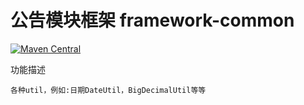 # 公告模块框架 framework-common
[![Maven Central](https://maven-badges.herokuapp.com/maven-central/com.github.fartherp/framework-common/badge.svg)](https://maven-badges.herokuapp.com/maven-central/com.github.fartherp/framework-common/)

功能描述

```
各种util，例如:日期DateUtil，BigDecimalUtil等等
```